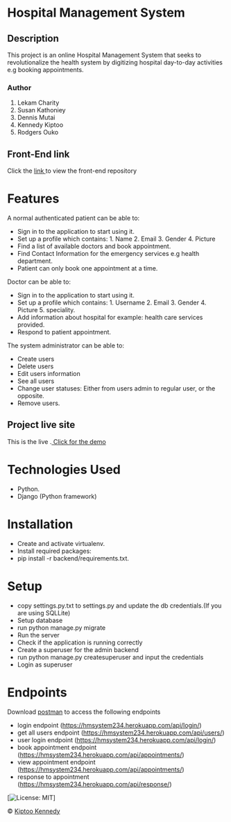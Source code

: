 # Hospital Management System
## Description
This project is an online Hospital Management System that 
seeks to revolutionalize the health system by digitizing 
hospital day-to-day activities e.g booking appointments.

### Author
1. Lekam Charity
2. Susan Kathoniey
3. Dennis Mutai
4. Kennedy Kiptoo
5. Rodgers Ouko

## Front-End link

Click the [ link ](https://github.com/Susan-Kathoni/E-Hospital-Management-System) to view the front-end repository

# Features

A normal authenticated patient can be able to:
  - Sign in to the application to start using it.
  - Set up a profile which contains:
          1. Name 
          2. Email
          3. Gender
          4. Picture
  - Find a list of available doctors and book appointment.
  - Find Contact Information for the emergency services e.g health department.
  - Patient can only book one appointment at a time.

Doctor can be able to:
  - Sign in to the application to start using it.
  - Set up a profile which contains:
          1. Username
          2. Email
          3. Gender
          4. Picture
          5. speciality.
  - Add information about hospital for example: health care services provided.
  - Respond to patient appointment.

The system administrator can be able to:
  - Create users
  - Delete users 
  - Edit users information
  - See all users
  - Change user statuses: Either from users admin to regular user, or the opposite.
  - Remove users.

## Project live site
  This is the live .[ Click for the demo]( https://hmsystem234.herokuapp.com/)

# Technologies Used
- Python.
- Django (Python framework)

# Installation

- Create and activate virtualenv.
- Install required packages: 
- pip install -r backend/requirements.txt.

# Setup

- copy settings.py.txt to settings.py and update the db credentials.(If you are using SQLLite)
- Setup database
- run python manage.py migrate
- Run the server
- Check if the application is running correctly
- Create a superuser for the admin backend
- run python manage.py createsuperuser and input the credentials
- Login as superuser

# Endpoints
Download [ postman]( https://www.postman.com/downloads/ ) to access the following endpoints

- login endpoint (https://hmsystem234.herokuapp.com/api/login/)
- get all users endpoint (https://hmsystem234.herokuapp.com/api/users/)
- user login endpoint (https://hmsystem234.herokuapp.com/api/login/)
- book appointment endpoint (https://hmsystem234.herokuapp.com/api/appointments/)
- view appointment endpoint (https://hmsystem234.herokuapp.com/api/appointments/)
- response to appointment (https://hmsystem234.herokuapp.com/api/response/)




[![License: MIT](https://img.shields.io/badge/License-MIT-yellow.svg)]

© [Kiptoo Kennedy](https://github.com/kiptoo097)

